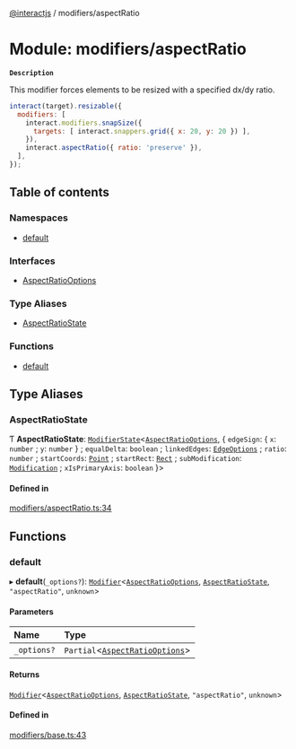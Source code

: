 [@interactjs](../README.md) / modifiers/aspectRatio

# Module: modifiers/aspectRatio

**`Description`**

This modifier forces elements to be resized with a specified dx/dy ratio.

```js
interact(target).resizable({
  modifiers: [
    interact.modifiers.snapSize({
      targets: [ interact.snappers.grid({ x: 20, y: 20 }) ],
    }),
    interact.aspectRatio({ ratio: 'preserve' }),
  ],
});
```

## Table of contents

### Namespaces

- [default](modifiers_aspectRatio.default.md)

### Interfaces

- [AspectRatioOptions](../interfaces/modifiers_aspectRatio.AspectRatioOptions.md)

### Type Aliases

- [AspectRatioState](modifiers_aspectRatio.md#aspectratiostate)

### Functions

- [default](modifiers_aspectRatio.md#default)

## Type Aliases

### AspectRatioState

Ƭ **AspectRatioState**: [`ModifierState`](modifiers_types.md#modifierstate)\<[`AspectRatioOptions`](../interfaces/modifiers_aspectRatio.AspectRatioOptions.md), \{ `edgeSign`: \{ `x`: `number` ; `y`: `number`  } ; `equalDelta`: `boolean` ; `linkedEdges`: [`EdgeOptions`](../interfaces/core_types.EdgeOptions.md) ; `ratio`: `number` ; `startCoords`: [`Point`](../interfaces/core_types.Point.md) ; `startRect`: [`Rect`](../interfaces/core_types.Rect.md) ; `subModification`: [`Modification`](../classes/modifiers_Modification.Modification.md) ; `xIsPrimaryAxis`: `boolean`  }\>

#### Defined in

[modifiers/aspectRatio.ts:34](https://github.com/taye/interact.js/blob/d3d47461/packages/@interactjs/modifiers/aspectRatio.ts#L34)

## Functions

### default

▸ **default**(`_options?`): [`Modifier`](../interfaces/modifiers_types.Modifier.md)\<[`AspectRatioOptions`](../interfaces/modifiers_aspectRatio.AspectRatioOptions.md), [`AspectRatioState`](modifiers_aspectRatio.md#aspectratiostate), ``"aspectRatio"``, `unknown`\>

#### Parameters

| Name | Type |
| :------ | :------ |
| `_options?` | `Partial`\<[`AspectRatioOptions`](../interfaces/modifiers_aspectRatio.AspectRatioOptions.md)\> |

#### Returns

[`Modifier`](../interfaces/modifiers_types.Modifier.md)\<[`AspectRatioOptions`](../interfaces/modifiers_aspectRatio.AspectRatioOptions.md), [`AspectRatioState`](modifiers_aspectRatio.md#aspectratiostate), ``"aspectRatio"``, `unknown`\>

#### Defined in

[modifiers/base.ts:43](https://github.com/taye/interact.js/blob/d3d47461/packages/@interactjs/modifiers/base.ts#L43)
